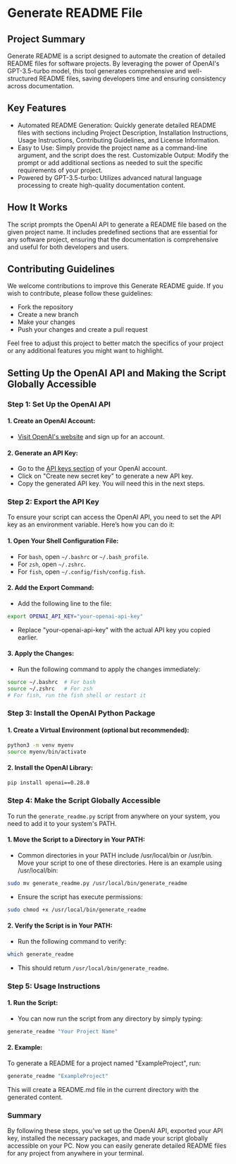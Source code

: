# Generate README File

## Project Summary
Generate README is a script designed to automate the creation of detailed README files for software projects. By leveraging the power of OpenAI's GPT-3.5-turbo model, this tool generates comprehensive and well-structured README files, saving developers time and ensuring consistency across documentation.

## Key Features
- Automated README Generation: Quickly generate detailed README files with sections including Project Description, Installation Instructions, Usage Instructions, Contributing Guidelines, and License Information.
- Easy to Use: Simply provide the project name as a command-line argument, and the script does the rest.
Customizable Output: Modify the prompt or add additional sections as needed to suit the specific requirements of your project.
- Powered by GPT-3.5-turbo: Utilizes advanced natural language processing to create high-quality documentation content.

## How It Works
The script prompts the OpenAI API to generate a README file based on the given project name. It includes predefined sections that are essential for any software project, ensuring that the documentation is comprehensive and useful for both developers and users.

## Contributing Guidelines
We welcome contributions to improve this Generate README guide. If you wish to contribute, please follow these guidelines:
- Fork the repository
- Create a new branch
- Make your changes
- Push your changes and create a pull request

Feel free to adjust this project to better match the specifics of your project or any additional features you might want to highlight.

## Setting Up the OpenAI API and Making the Script Globally Accessible

### Step 1: Set Up the OpenAI API

#### 1. Create an OpenAI Account:

- [Visit OpenAI's website](https://platform.openai.com/signup) and sign up for an account.

#### 2. Generate an API Key:

- Go to the [API keys section](https://platform.openai.com/account/api-keys) of your OpenAI account.
- Click on "Create new secret key" to generate a new API key.
- Copy the generated API key. You will need this in the next steps.

### Step 2: Export the API Key
To ensure your script can access the OpenAI API, you need to set the API key as an environment variable. Here’s how you can do it:

#### 1. Open Your Shell Configuration File:

- For `bash`, open `~/.bashrc` or `~/.bash_profile`.
- For `zsh`, open `~/.zshrc`.
- For `fish`, open `~/.config/fish/config.fish`.

#### 2. Add the Export Command:

- Add the following line to the file:

```sh
export OPENAI_API_KEY="your-openai-api-key"
```
- Replace "your-openai-api-key" with the actual API key you copied earlier.

#### 3. Apply the Changes:

 - Run the following command to apply the changes immediately:

```bash
source ~/.bashrc  # For bash
source ~/.zshrc   # For zsh
# For fish, run the fish shell or restart it
```

### Step 3: Install the OpenAI Python Package

#### 1. Create a Virtual Environment (optional but recommended):

```bash
python3 -m venv myenv
source myenv/bin/activate
```
#### 2. Install the OpenAI Library:

```bash
pip install openai==0.28.0
```
### Step 4: Make the Script Globally Accessible
To run the `generate_readme.py` script from anywhere on your system, you need to add it to your system's PATH.

#### 1. Move the Script to a Directory in Your PATH:

- Common directories in your PATH include /usr/local/bin or /usr/bin. Move your script to one of these directories. Here is an example using /usr/local/bin:

```bash
sudo mv generate_readme.py /usr/local/bin/generate_readme
```
- Ensure the script has execute permissions:

```bash
sudo chmod +x /usr/local/bin/generate_readme
```
#### 2. Verify the Script is in Your PATH:

- Run the following command to verify:

```sh
which generate_readme
```
- This should return `/usr/local/bin/generate_readme`.

### Step 5: Usage Instructions
#### 1. Run the Script:

- You can now run the script from any directory by simply typing:

```bash
generate_readme "Your Project Name"
```
#### 2. Example:

To generate a README for a project named "ExampleProject", run:

```bash
generate_readme "ExampleProject"
```
This will create a README.md file in the current directory with the generated content.

### Summary
By following these steps, you’ve set up the OpenAI API, exported your API key, installed the necessary packages, and made your script globally accessible on your PC. Now you can easily generate detailed README files for any project from anywhere in your terminal.